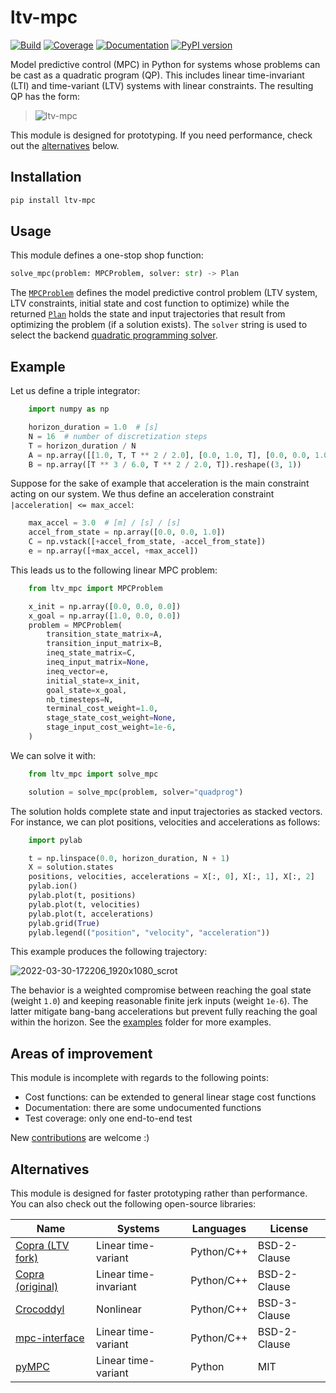 # ltv-mpc

[![Build](https://img.shields.io/github/actions/workflow/status/stephane-caron/ltv-mpc/build.yml?branch=main)](https://github.com/stephane-caron/ltv-mpc/actions)
[![Coverage](https://coveralls.io/repos/github/stephane-caron/ltv-mpc/badge.svg?branch=main)](https://coveralls.io/github/stephane-caron/ltv-mpc?branch=main)
[![Documentation](https://img.shields.io/badge/docs-online-brightgreen?logo=read-the-docs&style=flat)](https://tasts-robots.org/doc/ltv-mpc/)
[![PyPI version](https://img.shields.io/pypi/v/ltv-mpc)](https://pypi.org/project/ltv-mpc/0.6.0/)

Model predictive control (MPC) in Python for systems whose problems can be cast as a quadratic program (QP). This includes linear time-invariant (LTI) and time-variant (LTV) systems with linear constraints. The resulting QP has the form:

> ![ltv-mpc](https://raw.githubusercontent.com/stephan-caron/ltv-mpc/main/doc/src/images/ltv-mpc.svg)

This module is designed for prototyping. If you need performance, check out the [alternatives](#alternatives) below.

## Installation

```sh
pip install ltv-mpc
```

## Usage

This module defines a one-stop shop function:

```python
solve_mpc(problem: MPCProblem, solver: str) -> Plan
```

The [``MPCProblem``](https://tasts-robots.org/doc/ltv-mpc/usage.html#ltv_mpc.mpc_problem.MPCProblem) defines the model predictive control problem (LTV system, LTV constraints, initial state and cost function to optimize) while the returned [``Plan``](https://tasts-robots.org/doc/ltv-mpc/usage.html#ltv_mpc.plan.Plan) holds the state and input trajectories that result from optimizing the problem (if a solution exists). The ``solver`` string is used to select the backend [quadratic programming solver](https://github.com/stephane-caron/qpsolvers#solvers).

## Example

Let us define a triple integrator:

```python
    import numpy as np

    horizon_duration = 1.0  # [s]
    N = 16  # number of discretization steps
    T = horizon_duration / N
    A = np.array([[1.0, T, T ** 2 / 2.0], [0.0, 1.0, T], [0.0, 0.0, 1.0]])
    B = np.array([T ** 3 / 6.0, T ** 2 / 2.0, T]).reshape((3, 1))
```

Suppose for the sake of example that acceleration is the main constraint acting on our system. We thus define an acceleration constraint ``|acceleration| <= max_accel``:

```python
    max_accel = 3.0  # [m] / [s] / [s]
    accel_from_state = np.array([0.0, 0.0, 1.0])
    C = np.vstack([+accel_from_state, -accel_from_state])
    e = np.array([+max_accel, +max_accel])
```

This leads us to the following linear MPC problem:

```python
    from ltv_mpc import MPCProblem

    x_init = np.array([0.0, 0.0, 0.0])
    x_goal = np.array([1.0, 0.0, 0.0])
    problem = MPCProblem(
        transition_state_matrix=A,
        transition_input_matrix=B,
        ineq_state_matrix=C,
        ineq_input_matrix=None,
        ineq_vector=e,
        initial_state=x_init,
        goal_state=x_goal,
        nb_timesteps=N,
        terminal_cost_weight=1.0,
        stage_state_cost_weight=None,
        stage_input_cost_weight=1e-6,
    )
```

We can solve it with:

```python
    from ltv_mpc import solve_mpc

    solution = solve_mpc(problem, solver="quadprog")
```

The solution holds complete state and input trajectories as stacked vectors. For instance, we can plot positions, velocities and accelerations as follows:

```python
    import pylab

    t = np.linspace(0.0, horizon_duration, N + 1)
    X = solution.states
    positions, velocities, accelerations = X[:, 0], X[:, 1], X[:, 2]
    pylab.ion()
    pylab.plot(t, positions)
    pylab.plot(t, velocities)
    pylab.plot(t, accelerations)
    pylab.grid(True)
    pylab.legend(("position", "velocity", "acceleration"))
```

This example produces the following trajectory:

![2022-03-30-172206_1920x1080_scrot](https://user-images.githubusercontent.com/1189580/160871543-3734ec65-fe74-4a6f-8452-a877aa4050b1.png)

The behavior is a weighted compromise between reaching the goal state (weight ``1.0``) and keeping reasonable finite jerk inputs (weight ``1e-6``). The latter mitigate bang-bang accelerations but prevent fully reaching the goal within the horizon. See the [examples](examples/) folder for more examples.

## Areas of improvement

This module is incomplete with regards to the following points:

- Cost functions: can be extended to general linear stage cost functions
- Documentation: there are some undocumented functions
- Test coverage: only one end-to-end test

New [contributions](CONTRIBUTING.md) are welcome :)

## Alternatives

This module is designed for faster prototyping rather than performance. You can also check out the following open-source libraries:

| Name                                                       | Systems               | Languages  | License      |
|------------------------------------------------------------|-----------------------|------------|--------------|
| [Copra (LTV fork)](https://github.com/ANYbotics/copra)     | Linear time-variant   | Python/C++ | BSD-2-Clause |
| [Copra (original)](https://github.com/jrl-umi3218/copra)   | Linear time-invariant | Python/C++ | BSD-2-Clause |
| [Crocoddyl](https://github.com/loco-3d/crocoddyl)          | Nonlinear             | Python/C++ | BSD-3-Clause |
| [mpc-interface](https://github.com/Gepetto/mpc-interface)  | Linear time-variant   | Python/C++ | BSD-2-Clause |
| [pyMPC](https://github.com/forgi86/pyMPC)                  | Linear time-variant   | Python     | MIT          |
